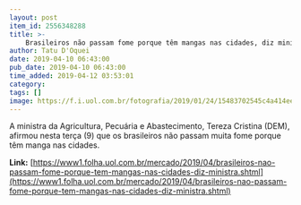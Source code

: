 ```yaml
---
layout: post
item_id: 2556348288
title: >-
    Brasileiros não passam fome porque têm mangas nas cidades, diz ministra
author: Tatu D'Oquei
date: 2019-04-10 06:43:00
pub_date: 2019-04-10 06:43:00
time_added: 2019-04-12 03:53:01
category: 
tags: []
image: https://f.i.uol.com.br/fotografia/2019/01/24/15483702545c4a414ee20a6_1548370254_3x2_rt.jpg
---
```


A ministra da Agricultura, Pecuária e Abastecimento, Tereza Cristina (DEM), afirmou nesta terça (9) que os brasileiros não passam muita fome porque têm manga nas cidades.

**Link:** [https://www1.folha.uol.com.br/mercado/2019/04/brasileiros-nao-passam-fome-porque-tem-mangas-nas-cidades-diz-ministra.shtml](https://www1.folha.uol.com.br/mercado/2019/04/brasileiros-nao-passam-fome-porque-tem-mangas-nas-cidades-diz-ministra.shtml)

